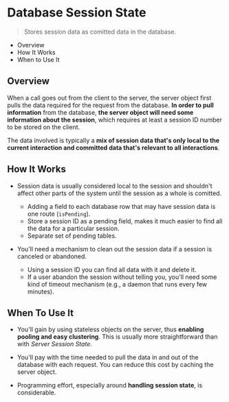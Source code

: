 # Database Session State

> Stores session data as comitted data in the database.

* Overview
* How It Works
* When to Use It

## Overview

When a call goes out from the client to the server, the server object first pulls the data required for the request from the database. **In order to pull information** from the database, **the server object will need some information about the session**, which requires at least a session ID number to be stored on the client.

The data involved is typically a **mix of session data that's only local to the current interaction and committed data that's relevant to all interactions**.

## How It Works

* Session data is usually considered local to the session and shouldn't affect other parts of the system until the session as a whole is comitted.
  * Adding a field to each database row that may have session data is one route (`isPending`).
  * Store a session ID as a pending field, makes it much easier to find all the data for a particular session.
  * Separate set of pending tables.

* You'll need a mechanism to clean out the session data if a session is canceled or abandoned.
  * Using a session ID you can find all data with it and delete it.
  * If a user abandon the session without telling you, you'll need some kind of timeout mechanism (e.g., a daemon that runs every few minutes).

## When To Use It

* You'll gain by using stateless objects on the server, thus **enabling pooling and easy clustering**. This is usually more straightforward than with *Server Session State*.

* You'll pay with the time needed to pull the data in and out of the database with each request. You can reduce this cost by caching the server object.

* Programming effort, especially around **handling session state**, is considerable.
